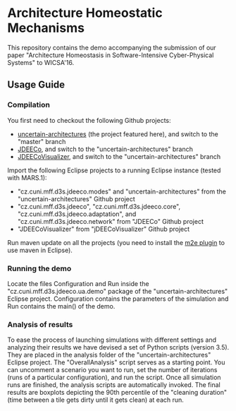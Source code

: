 # Architecture Homeostatic Mechanisms

This repository contains the demo accompanying the submission of our paper "Architecture Homeostasis in Software-Intensive Cyber-Physical Systems" to WICSA'16.

## Usage Guide
### Compilation 
You first need to checkout the following Github projects:
* [uncertain-architectures](https://github.com/d3scomp/uncertain-architectures.git) (the project featured here), and switch to the "master" branch 
* [JDEECo](https://github.com/d3scomp/JDEECo.git), and switch to the "uncertain-architectures" branch 
* [JDEECoVisualizer](https://github.com/d3scomp/JDEECoVisualizer.git), and switch to the "uncertain-architectures" branch 

Import the following Eclipse projects to a running Eclipse instance (tested with MARS.1):
* "cz.cuni.mff.d3s.jdeeco.modes" and "uncertain-architectures" from the "uncertain-architectures" Github project
* "cz.cuni.mff.d3s.jdeeco", "cz.cuni.mff.d3s.jdeeco.core", "cz.cuni.mff.d3s.jdeeco.adaptation", and "cz.cuni.mff.d3s.jdeeco.network" from "JDEECo" Github project
* "JDEECoVisualizer" from "jDEECoVisualizer" Github project

Run maven update on all the projects (you need to install the [m2e plugin](https://marketplace.eclipse.org/content/maven-integration-eclipse-luna-and-newer) to use maven in Eclipse).

### Running the demo
Locate the files Configuration and Run inside the "cz.cuni.mff.d3s.jdeeco.ua.demo" package of the "uncertain-architectures" Eclipse project.
Configuration contains the parameters of the simulation and Run contains the main() of the demo.

### Analysis of results
To ease the process of launching simulations with different settings and analyzing their results we have devised a set of Python scripts (version 3.5).
They are placed in the analysis folder of the "uncertain-architectures" Eclipse project.
The "OverallAnalysis" script serves as a starting point. You can uncomment a scenario you want to run, set the number of iterations (runs of a particular configuration), and run the script. Once all simulation runs are finished, the analysis scripts are automatically invoked. The final results are boxplots depicting the 90th percentile of the "cleaning duration" (time between a tile gets dirty until it gets clean) at each run.
